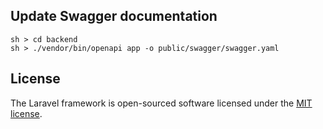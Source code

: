 ## Update Swagger documentation
```
sh > cd backend
sh > ./vendor/bin/openapi app -o public/swagger/swagger.yaml
```

## License
The Laravel framework is open-sourced software licensed under the [MIT license](https://opensource.org/licenses/MIT).


[//]: # (    - name: Build Docker image)

[//]: # (      run: docker build -t registry.heroku.com/osecours-api/web ./backend)

[//]: # ()
[//]: # (    - name: Push and release Docker images)

[//]: # (      run: |)

[//]: # (        docker push registry.heroku.com/osecours-api/web)

[//]: # (        heroku container:release web --app osecours-api)
